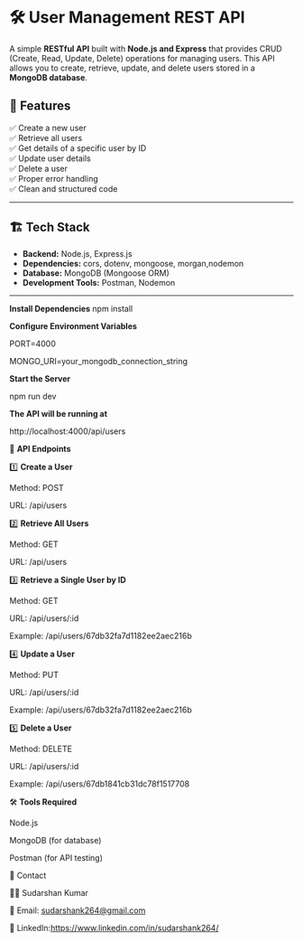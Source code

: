 # 🛠️ User Management REST API

A simple **RESTful API** built with **Node.js and Express** that provides CRUD (Create, Read, Update, Delete) operations for managing users. This API allows you to create, retrieve, update, and delete users stored in a **MongoDB database**.

## 🚀 Features

✅ Create a new user  
✅ Retrieve all users  
✅ Get details of a specific user by ID  
✅ Update user details  
✅ Delete a user  
✅ Proper error handling  
✅ Clean and structured code  

---

## 🏗️ Tech Stack

- **Backend:** Node.js, Express.js
- **Dependencies:** cors, dotenv, mongoose, morgan,nodemon
- **Database:** MongoDB (Mongoose ORM)   
- **Development Tools:** Postman, Nodemon  

---

**Install Dependencies**
npm install

**Configure Environment Variables**

PORT=4000

MONGO_URI=your_mongodb_connection_string

**Start the Server**

npm run dev

**The API will be running at**

http://localhost:4000/api/users

📌 **API Endpoints**

1️⃣ **Create a User**

Method: POST

URL: /api/users

2️⃣ **Retrieve All Users**

Method: GET

URL: /api/users

3️⃣ **Retrieve a Single User by ID**

Method: GET

URL: /api/users/:id

Example: /api/users/67db32fa7d1182ee2aec216b

4️⃣ **Update a User**

Method: PUT

URL: /api/users/:id

Example: /api/users/67db32fa7d1182ee2aec216b

5️⃣ **Delete a User**

Method: DELETE

URL: /api/users/:id

Example: /api/users/67db1841cb31dc78f1517708

🛠️ **Tools Required**

Node.js

MongoDB (for database)

Postman (for API testing)

📧 Contact

👨‍💻 Sudarshan Kumar

📧 Email: sudarshank264@gmail.com

🔗 LinkedIn:https://www.linkedin.com/in/sudarshank264/







